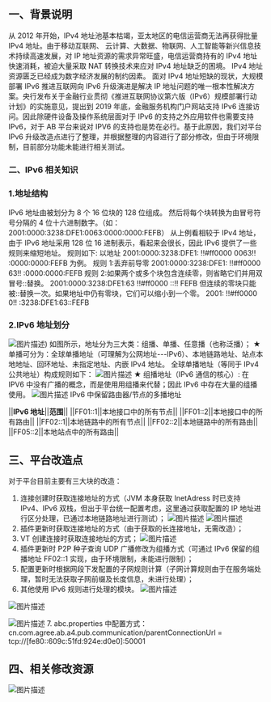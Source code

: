 ## 一、背景说明

从 2012 年开始，IPv4 地址池基本枯竭，亚太地区的电信运营商无法再获得批量 IPv4 地址。由于移动互联网、 云计算、大数据、物联网、人工智能等新兴信息技术持续高速发展，对 IP 地址资源的需求异常旺盛，电信运营商持有的 IPv4 地址快速消耗，被迫大量采取 NAT 转换技术来应对 IPv4 地址缺乏的困境。 IPv4 地址资源匮乏已经成为数字经济发展的制约因素。 面对 IPv4 地址短缺的现状，大规模部署 IPv6 推进互联网向 IPv6 升级演进是解决 IP 地址问题的唯一根本性解决方案。央行发布关于金融行业贯彻《推进互联网协议第六版（IPv6）规模部署行动计划》的实施意见，提出到 2019 年底，金融服务机构门户网站支持 IPv6 连接访问。因此除硬件设备及操作系统层面对于 IPv6 的支持之外应用软件也需要支持 IPv6，对于 AB 平台来说对 IPV6 的支持也是势在必行。基于此原因，我们对平台 IPv6 升级改造点进行了整理，并根据整理的内容进行了部分修改，但由于环境限制，目前部分功能未能进行相关测试。

### 二、IPv6 相关知识

### 1.地址结构

IPv6 地址由被划分为 8 个 16 位块的 128 位组成。 然后将每个块转换为由冒号符号分隔的 4 位十六进制数字。（如：2001:0000:3238:DFE1:0063:0000:0000:FEFB）
从上例看相较于 IPv4 地址，由于 IPv6 地址采用 128 位 16 进制表示，看起来会很长，因此 IPv6 提供了一些规则来缩短地址。 规则如下:
以地址 2001:0000:3238:DFE1: !!#ff0000 0063!! :0000:0000:FEFB 为例。
规则 1:丢弃前导零
2001:0000:3238:DFE1: !!#ff0000 63!! :0000:0000:FEFB
规则 2:如果两个或多个块包含连续零，则省略它们并用双冒号::替换。
2001:0000:3238:DFE1:63 !!#ff0000 ::!! FEFB
但连续的零块只能被::替换一次。如果地址中仍有零块，它们可以缩小到一个零。
2001: !!#ff0000 0!! :3238:DFE1:63::FEFB

### 2.IPv6 地址划分

![图片描述](../../../images/平台/AB4/通讯网络/IPv6升级改造/1.png))
如图所示，地址分为三大类：组播、单播、任意播（也称泛播）；
★ 单播可分为：全球单播地址（可理解为公网地址---IPv6）、本地链路地址、站点本地地址、回环地址、未指定地址、内嵌 IPv4 地址。
全球单播地址（等同于 IPv4 公共地址）构成规则如下：
![图片描述](../../../images/平台/AB4/通讯网络/IPv6升级改造/2.png)
★ 组播地址（IPv6 通信的核心）:
在 IPV6 中没有广播的概念，而是使用用组播来代替；因此 IPv6 中存在大量的组播使用。
![图片描述](../../../images/平台/AB4/通讯网络/IPv6升级改造/3.png)
IPv6 中保留路由器/节点的多播地址

||**IPv6 地址**||**范围**||
||FF01::1||本地接口中的所有节点||
||FF01::2||本地接口中的所有路由||
||FF02::1||本地链路中的所有节点||
||FF02::2||本地链路中的所有路由||
||FF05::2||本地站点中的所有路由||

## 三、平台改造点

对于平台目前主要有三大块的改造：

1. 连接创建时获取连接地址的方式（JVM 本身获取 InetAdress 时已支持 IPv4、IPv6 双栈，但出于平台统一配置考虑，这里通过获取配置的 IP 地址进行区分处理，已通过本地链路地址进行测试）；
   ![图片描述](../../../images/平台/AB4/通讯网络/IPv6升级改造/4.png)
   ![图片描述](../../../images/平台/AB4/通讯网络/IPv6升级改造/5.png)
2. 插件更新时获取连接地址的方式（由于获取的长连接地址，无需改造）；
3. VT 创建连接时获取连接地址的方式；
   ![图片描述](../../../images/平台/AB4/通讯网络/IPv6升级改造/6.png)
4. 插件更新时 P2P 种子查询 UDP 广播修改为组播方式（可通过 IPv6 保留的组播地址 FF02::1 实现，由于环境限制，未能进行限制）；
5. 配置更新时根据网段下发配置的子网规则计算（子网计算规则由于在服务端处理，暂时无法获取子网前缀及长度信息，未进行处理）；
6. 其他使用 IPv6 规则进行处理的模块。
   ![图片描述](../../../images/平台/AB4/通讯网络/IPv6升级改造/7.png)

![图片描述](../../../images/平台/AB4/通讯网络/IPv6升级改造/8.png)

![图片描述](../../../images/平台/AB4/通讯网络/IPv6升级改造/9.png) 7. abc.properties 中配置方式：
cn.com.agree.ab.a4.pub.communication/parentConnectionUrl = tcp://[fe80::609c:51fd:924e:d0e0]:50001

## 四、相关修改资源

![图片描述](../../../images/平台/AB4/通讯网络/IPv6升级改造/10.png)
